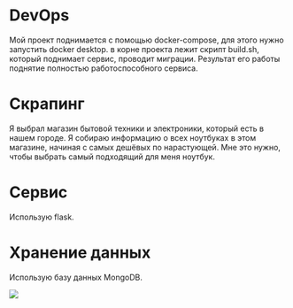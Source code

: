 # DevOps
Мой проект поднимается с помощью docker-compose, для этого нужно запустить docker desktop.
в корне проекта лежит скрипт build.sh, который поднимает сервис, проводит миграции. Результат его работы поднятие полностью работоспособного сервиса.
# Скрапинг
Я выбрал магазин бытовой техники и электроники, который есть в нашем городе.
Я собираю информацию о всех ноутбуках в этом магазине, начиная с самых дешёвых по нарастующей.
Мне это нужно, чтобы выбрать самый подходящий для меня ноутбук.
# Сервис
Использую flask.

# Хранение данных
Использую базу данных MongoDB.





![](https://github.com/Andrey2108/code-review/assets/153298361/4f7d8fb7-8327-4448-91d7-93131cf4f8b6)
